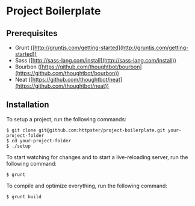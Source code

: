 # Project Boilerplate

## Prerequisites

- Grunt ([http://gruntjs.com/getting-started](http://gruntjs.com/getting-started))
- Sass ([http://sass-lang.com/install](http://sass-lang.com/install))
- Bourbon ([https://github.com/thoughtbot/bourbon](https://github.com/thoughtbot/bourbon))
- Neat ([https://github.com/thoughtbot/neat](https://github.com/thoughtbot/neat))

## Installation

To setup a project, run the following commands:

	$ git clone git@github.com:httpster/project-boilerplate.git your-project-folder
	$ cd your-project-folder
	$ ./setup

To start watching for changes and to start a live-reloading server, run the following command:

	$ grunt

To compile and optimize everything, run the following command:

	$ grunt build
